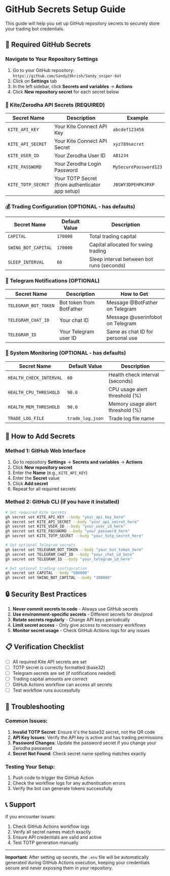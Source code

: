 # GitHub Secrets Setup Guide

This guide will help you set up GitHub repository secrets to securely store your trading bot credentials.

## 🔐 Required GitHub Secrets

### Navigate to Your Repository Settings
1. Go to your GitHub repository: `https://github.com/Sandy29krish/Sandy_sniper-bot`
2. Click on **Settings** tab
3. In the left sidebar, click **Secrets and variables** → **Actions**
4. Click **New repository secret** for each secret below

### 🏦 Kite/Zerodha API Secrets (REQUIRED)

| Secret Name | Description | Example |
|-------------|-------------|---------|
| `KITE_API_KEY` | Your Kite Connect API Key | `abcdef123456` |
| `KITE_API_SECRET` | Your Kite Connect API Secret | `xyz789secret` |
| `KITE_USER_ID` | Your Zerodha User ID | `AB1234` |
| `KITE_PASSWORD` | Your Zerodha Login Password | `MySecurePassword123` |
| `KITE_TOTP_SECRET` | Your TOTP Secret (from authenticator app setup) | `JBSWY3DPEHPK3PXP` |

### 💰 Trading Configuration (OPTIONAL - has defaults)

| Secret Name | Default Value | Description |
|-------------|---------------|-------------|
| `CAPITAL` | `170000` | Total trading capital |
| `SWING_BOT_CAPITAL` | `170000` | Capital allocated for swing trading |
| `SLEEP_INTERVAL` | `60` | Sleep interval between bot runs (seconds) |

### 📱 Telegram Notifications (OPTIONAL)

| Secret Name | Description | How to Get |
|-------------|-------------|------------|
| `TELEGRAM_BOT_TOKEN` | Bot token from BotFather | Message @BotFather on Telegram |
| `TELEGRAM_CHAT_ID` | Your chat ID | Message @userinfobot on Telegram |
| `TELEGRAM_ID` | Your Telegram user ID | Same as chat ID for personal use |

### 🔧 System Monitoring (OPTIONAL - has defaults)

| Secret Name | Default Value | Description |
|-------------|---------------|-------------|
| `HEALTH_CHECK_INTERVAL` | `60` | Health check interval (seconds) |
| `HEALTH_CPU_THRESHOLD` | `90.0` | CPU usage alert threshold (%) |
| `HEALTH_MEM_THRESHOLD` | `90.0` | Memory usage alert threshold (%) |
| `TRADE_LOG_FILE` | `trade_log.json` | Trade log file name |

## 🚀 How to Add Secrets

### Method 1: GitHub Web Interface
1. Go to repository **Settings** → **Secrets and variables** → **Actions**
2. Click **New repository secret**
3. Enter the **Name** (e.g., `KITE_API_KEY`)
4. Enter the **Secret** value
5. Click **Add secret**
6. Repeat for all required secrets

### Method 2: GitHub CLI (if you have it installed)
```bash
# Set required Kite secrets
gh secret set KITE_API_KEY --body "your_api_key_here"
gh secret set KITE_API_SECRET --body "your_api_secret_here"
gh secret set KITE_USER_ID --body "your_user_id_here"
gh secret set KITE_PASSWORD --body "your_password_here"
gh secret set KITE_TOTP_SECRET --body "your_totp_secret_here"

# Set optional Telegram secrets
gh secret set TELEGRAM_BOT_TOKEN --body "your_bot_token_here"
gh secret set TELEGRAM_CHAT_ID --body "your_chat_id_here"
gh secret set TELEGRAM_ID --body "your_telegram_id_here"

# Set optional trading configuration
gh secret set CAPITAL --body "500000"
gh secret set SWING_BOT_CAPITAL --body "300000"
```

## 🔒 Security Best Practices

1. **Never commit secrets to code** - Always use GitHub secrets
2. **Use environment-specific secrets** - Different secrets for dev/prod
3. **Rotate secrets regularly** - Change API keys periodically
4. **Limit secret access** - Only give access to necessary workflows
5. **Monitor secret usage** - Check GitHub Actions logs for any issues

## 📋 Verification Checklist

- [ ] All required Kite API secrets are set
- [ ] TOTP secret is correctly formatted (base32)
- [ ] Telegram secrets are set (if notifications needed)
- [ ] Trading capital amounts are correct
- [ ] GitHub Actions workflow can access all secrets
- [ ] Test workflow runs successfully

## 🚨 Troubleshooting

### Common Issues:

1. **Invalid TOTP Secret**: Ensure it's the base32 secret, not the QR code
2. **API Key Issues**: Verify the API key is active and has trading permissions
3. **Password Changes**: Update the password secret if you change your Zerodha password
4. **Secret Not Found**: Check secret name spelling matches exactly

### Testing Your Setup:
1. Push code to trigger the GitHub Action
2. Check the workflow logs for any authentication errors
3. Verify the bot can generate tokens successfully

## 📞 Support

If you encounter issues:
1. Check GitHub Actions workflow logs
2. Verify all secret names match exactly
3. Ensure API credentials are valid and active
4. Test TOTP generation manually

---

**Important**: After setting up secrets, the `.env` file will be automatically generated during GitHub Actions execution, keeping your credentials secure and never exposing them in your repository.